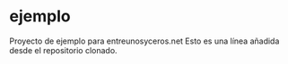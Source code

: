 # ejemplo
Proyecto de ejemplo para entreunosyceros.net
Esto es una línea añadida desde el repositorio clonado.
